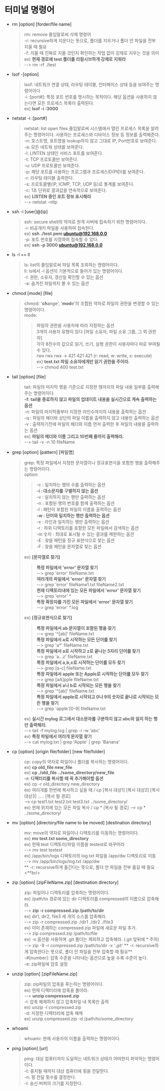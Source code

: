 # 터미널 명령어

- rm [option] [forder/file name]

  > rm: remove 줄임말로써 삭제 명령어<br/>
  > -r: recursive하게 지운다는 뜻으로, 폴더를 지우거나 폴더 안 파일을 전부 지울 때 필요<br/>
  > -f: 지울 때 진짜로 지울 것인지 확인하는 작업 없이 강제로 지우는 것을 의미<br/>
  > ex) **현재 경로에 test 폴더를 리컬시브하게 강제로 지워라**<br/>
  > --> rm -rf ./test<br/>

- lsof -[option]

  > lsof: 네트워크 연결 상태, 라우팅 테이블, 인터페이스 상태 등을 보여주는 명령어이다<br/>
  > -i :[port#]: 특정 포트 번호를 명시하는 목적이다. 해당 옵션을 사용하지 않는다면 모든 프로세스 목록이 출력된다.<br/>
  > ex) **lsof -i :3000**<br/>

- netstat -i :[port#]

  > netstat: list open files 줄임말로써 시스템에서 열린 프로세스 목록을 알려주는 명령어이다. 사용하는 프로세스와 디바이스 정보 등 정보를 출력해준다.<br/>
  > -n: 호스트명, 포트명을 lookup하지 않고 그대로 IP, Port번호로 보여준다.<br/>
  > -a: 모든 네트웍 상태를 보여준다.<br/>
  > -l: LINTEN 상태인 서비스 포트를 보여준다.<br/>
  > -t: TCP 프로토콜만 보여준다.<br/>
  > -u: UDP 프로토콜만 보여준다.<br/>
  > -p: 해당 포트를 사용하는 프로그램과 프로세스ID(PID)를 보여준다.<br/>
  > -r: 라우팅 테이블 출력한다.<br/>
  > -s: 프로토콜별(IP, ICMP, TCP, UDP 등)로 통계를 보여준다.<br/>
  > -c: 1초 단위로 결과값을 연속적으로 보여준다.<br/>
  > ex) **LISTEN 중인 포트 정보 표시해라**<br/>
  > --> netstat -nltp<br/>

- ssh -i [user]@[ip]

  > ssh: secure shell의 약자로 원격 서버에 접속하기 위한 명령어이다.<br/>
  > -i: 비공개키 파일을 사용하여 접속한다.<br/>
  > ex) **ssh ./test.pem ubuntu@192.168.0.0**<br/>
  > -p: 포트 번호를 지정하여 접속할 수 있다.<br/>
  > ex) **ssh -p 3000 ubuntu@192.168.0.0**<br/>

- ls -l == ll

  > ls: list의 줄임말로써 파일 목록 조회하는 명령어이다.<br/>
  > ll: ls에서 -l 옵션이 기본적으로 들어가 있는 명령어이다.<br/>
  > -l: 권한, 소유자, 갱신일 확인할 수 있는 옵션<br/>
  > -a: 숨겨진 파일까지 볼 수 있는 옵션<br/>

- chmod [mode] [file]

  > chmod: '**ch**ange', '**mod**e'의 조합된 약자로 파일의 권한을 변경할 수 있는 명령어이다.<br/>
  > mode:<br/>
  > > 파일의 권한을 사용자에 따라 지정하는 옵션<br/>
  > > 3개의 사용자 유형이 있다 [파일 소유자, 파일 소유 그룹, 그 외 권한자]<br/>
  > > 각각 8진수의 값으로 읽기, 쓰기, 실행 권한이 사용자마다 따로 부여될 수 있다.<br/>
  > > rwx rwx rwx -> 421 421 421 (r: read, w: write, x: execute)<br/>
  > > ex) **test.txt 파일 소유자에게만 읽기 권한을 주어라.**<br/>
  > > --> chmod 400 test.txt<br/>

- tail [option] [file]

  > tail: 파일의 마지막 행을 기준으로 지정한 행까지의 파일 내용 일부를 출력해주는 명령어이다.<br/>
  > **-f: tail을 종료하지 않고 파일의 업데이트 내용을 실시간으로 계속 출력하는 옵션**<br/>
  > -n: 파일의 마지막줄부터 지정한 라인수까지의 내용을 출력하는 옵션<br/>
  > -q : 파일의 헤더와 상단의 파일 이름을 출력하지 않고 내용만 출력하는 옵션<br/>
  > -v : 출력하기전에 파일의 헤더와 이름 먼저 출력한 후 파일의 내용을 출력하는 옵션<br/>
  > ex) **파일의 헤더와 이름 그리고 10번째 줄까지 출력해라.**<br/>
  > --> tail -v -n 10 fileName<br/>

- grep [option] [pattern] [파일명]

  > grep: 특정 파일에서 지정한 문자열이나 정규표현식을 포함한 행을 출력해주는 명령어이다.<br/>
  > option:<br/>
  > > -c : 일치하는 행의 수를 출력하는 옵션<br/>
  > > **-i : 대소문자를 구별하지 않는 옵션**<br/>
  > > -v : 일치하지 않는 행만 출력하는 옵션<br/>
  > > -n : 포함된 행의 번호를 함께 출력하는 옵션<br/>
  > > -l : 패턴이 포함된 파일의 이름을 출력하는 옵션<br/>
  > > **-w : 단어와 일치하는 행만 출력하는 옵션**<br/>
  > > -x : 라인과 일치하는 행만 출력하는 옵션<br/>
  > > -r : 하위 디렉토리를 포함한 모든 파일에서 검색하는 옵션<br/>
  > > -m 숫자 : 최대로 표시될 수 있는 결과를 제한하는 옵션<br/>
  > > -E : 찾을 패턴을 정규 표현식으로 찾는 옵션<br/>
  > > -F : 찾을 패턴을 문자열로 찾는 옵션<br/>
  >
  > ex) **[문자열로 찾기]** <br/>
  > > **특정 파일에서 'error' 문자열 찾기**<br/>
  > > --> grep 'error' fileName.txt<br/>
  > > **여러개의 파일에서 'error' 문자열 찾기**<br/>
  > > --> grep 'error' fileName1.txt fileName2.txt<br/>
  > > **현재 디렉토리내에 있는 모든 파일에서 'error' 문자열 찾기**<br/>
  > > --> grep 'error' \*<br/>
  > > **특정 확장자를 가진 모든 파일에서 'error' 문자열 찾기**<br/>
  > > --> grep 'error' \*.log<br/>
  >
  > ex) **[정규표현식으로 찾기]** <br/>
  > > **특정 파일에서 ab 문자열이 포함된 행을 찾기**<br/>
  > > --> grep '^[ab]' fileName.txt<br/>
  > > **특정 파일에서 a로 시작하는 모든 단어를 찾기**<br/>
  > > --> grep 'a\*' fileName.txt<br/>
  > > **특정 파일에서 a로 시작하고 z로 끝나는 5자리 단어를 찾기**<br/>
  > > --> grep 'a...z' fileName.txt<br/>
  > > **특정 파일에서 a,b,c로 시작하는 단어를 모두 찾기**<br/>
  > > --> grep [a-c] fileName.txt<br/>
  > > **특정 파일에서 apple 또는 Apple로 시작하는 단어를 모두 찾기**<br/>
  > > --> grep [aA]pple fileName.txt<br/>
  > > **특정 파일에서 a나 b로 시작되는 모든 행을 찾기**<br/>
  > > --> grep '^[ab]' fileName.txt<br/>
  > > **특정 파일에서 apple로 시작되고 0나 9의 숫자로 끝나로 시작되는 모든 행을 찾기**<br/>
  > > --> grep 'apple'[0-9] fileName.txt<br/>
  >
  > ex) **실시간 mylog 로그에서 대소문자를 구분하지 않고 abc와 일치 하는 행만 출력해라.**<br/>
  > --> tail -f mylog.log | grep -i -w 'abc'<br/>
  > ex) **특정 파일에서 여러개 문자열 찾기**<br/>
  > --> cat mylog.txt | grep 'Apple' | grep 'Banana'<br/>

- cp [option] [origin file/folder] [new file/folder]

  > cp: copy의 약자로 파일이나 폴더를 복사하는 명령어이다.<br/>
  > ex) **cp old_file new_file**<br/>
  > ex) **cp ./old_file ../some_directory/new_file**<br/>
  > **-r: 디렉터리를 복사할 때 꼭 추가해야할 옵션**<br/>
  > ex) cp -r old_directory new_directory<br/>
  > ex) 여러개를 한번에 복사하고 싶을 때 / cp [복사 대상1] [복사 대상2] [복사 대상3] ..... [복사 될 경로]<br/>
  > --> cp test1.txt test2.txt test3.txt ../some_directory/<br/>
  > ex) 현재 위치에 있는 모든 파일 복사 / cp * [복사 될 경로]
  > --> cp * ../some_directory/<br/>

- mv [option] [directory/file name to be moved] [destination directory]

  > mv: move의 약자로 파일이나 디렉토리를 이동하는 명령어이다.<br/>
  > ex) **mv test.txt some_directory**<br/>
  > ex) 현재 test 디렉토리/파일 이름을 testest로 바꾸어라<br/>
  > --> mv test testest<br/>
  > ex) /app/bin/logs 디렉토리의 log.txt 파일을 /app/dw 디렉토리로 이동<br/>
  > --> mv /app/bin/logs/log.txt /app/dw<br/>
  > ** -r: recursive하게 옮긴다는 뜻으로, 폴더 안 파일을 전부 옮길 때 필요<**br/>

- zip [option] [zipFileName.zip] [destination directory]

  > zip: 파일이나 디렉토리를 압축하는 명령어이다.<br/>
  > ex) /path/to 경로에 있는 dir 디렉토리를 compressed의 이름으로 압축해라.<br/>
  > --> **zip -r compressed.zip /path/to/dir**<br/>
  > ex) dir1, dir2, file3 세 개의 소스를 압축해라.<br/>
  > --> zip -r compressed.zip ./dir1 ./dir2 ./file3<br/>
  > ex) 이미 존재하는 compressed.zip 파일에 새로운 파일 추가.<br/>
  > --> zip compressed.zip /path/to/file<br/>
  > ex) -x 옵션을 사용하며 .git 폴더는 제외하고 압축해라. (.git 앞뒤에 * 주의)<br/>
  > --> zip -9 -r compressed.zip /path/to/dir -x '*.git*'
  > ** -r: recursive하게 압축한다는 뜻으로, 폴더 안 파일을 전부 압축할 때 필요**<br/>
  > -#[number]: 압축 수준을 나타내는 옵션으로 높을 수록 수준이 높다.<br/>
  > -e: zip파일에 암호 설정<br/>

- unzip [option] [zipFileName.zip]

  > zip: zip파일의 압축을 푸는하는 명령어이다.<br/>
  > ex) 현재 디렉터리에 압축을 풀어라.<br/>
  > --> **unzip compressed.zip**<br/>
  > -l: 압축 해제하지 않고 압축파일 내 목록만 출력<br/>
  > ex) unzip -l compressed.zip<br/>
  > -d: 지정한 디렉터리에 압축 해제<br/>
  > ex) unzip compressed.zip -d /path/to/some_directory<br/>

- whoami

  > whoami: 현재 사용자의 이름을 출력하는 명령어이다.<br/>

- ping [option] [url]

  > ping: 대상 컴퓨터까지 도달하는 네트워크 상태가 어떠한지 파악하는 명령어이다.<br/>
  > -t: 중지될 때까지 대상 컴퓨터에 핑을 전달한다.<br/>
  > -n: 핑 전달 횟수를 결정한다.<br/>
  > -l: 송신 버퍼의 크기를 지정한다.<br/>
